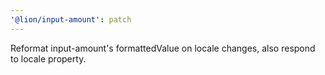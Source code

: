 ```yaml
---
'@lion/input-amount': patch
---
```


Reformat input-amount's formattedValue on locale changes, also respond to locale property.

